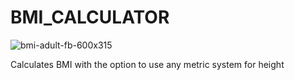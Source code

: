# BMI_CALCULATOR
![bmi-adult-fb-600x315](https://user-images.githubusercontent.com/75363507/130240398-8820b8ad-7ad5-488f-af9a-de39cf24bfc0.jpg)

Calculates BMI with the option to use any metric system for height
